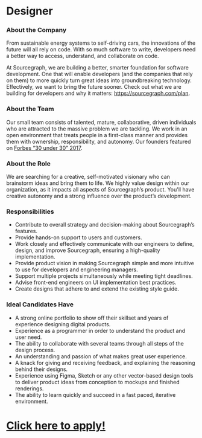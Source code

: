# Designer 

### About the Company
From sustainable energy systems to self-driving cars, the innovations of the future will all rely on code. With so much software to write, developers need a better way to access, understand, and collaborate on code.

At Sourcegraph, we are building a better, smarter foundation for software development. One that will enable developers (and the companies that rely on them) to more quickly turn great ideas into groundbreaking technology. Effectively, we want to bring the future sooner.
Check out what we are building for developers and why it matters: https://sourcegraph.com/plan.

### About the Team
Our small team consists of talented, mature, collaborative, driven individuals who are attracted to the massive problem we are tackling. We work in an open environment that treats people in a first-class manner and provides them with ownership, responsibility, and autonomy.
Our founders featured on [Forbes “30 under 30” 2017](https://text.sourcegraph.com/sourcegraph-founders-featured-on-forbes-30-under-30-list-8ff9c9b6eb45#.weps4istp). 


### About the Role
We are searching for a creative, self-motivated visionary who can brainstorm ideas and bring them to life. We highly value  design within our organization, as it impacts all aspects of Sourcegraph’s product. You'll have creative autonomy and a strong influence over the product’s development.

### Responsibilities
  - Contribute to overall strategy and decision-making about Sourcegraph’s features.
  - Provide hands-on support to users and customers. 
  - Work closely and effectively communicate with our engineers to define, design, and improve Sourcegraph, ensuring a high-quality implementation.
  - Provide product vision in making Sourcegraph simple and more intuitive to use for developers and engineering managers.
  - Support multiple projects simultaneously while meeting tight deadlines.
  - Advise front-end engineers on UI implementation best practices.
  - Create designs that adhere to and extend the existing style guide.

### Ideal Candidates Have
  - A strong online portfolio to show off their skillset and years of experience designing digital products.
  - Experience as a programmer in order to understand the product and user need.
  - The ability to collaborate with several teams through all steps of the design process.
  - An understanding and passion of what makes great user experience.
  - A knack for giving and receiving feedback, and explaining the reasoning behind their designs.
  - Experience using Figma, Sketch or any other vector-based design tools to deliver product ideas from conception to mockups and finished renderings.
  - The ability to learn quickly and succeed in a fast paced, iterative environment.

  # [Click here to apply!](https://hire.withgoogle.com/public/jobs/sourcegraphcom/view/P_AAAAAADAAADE_fALePiTUX)

